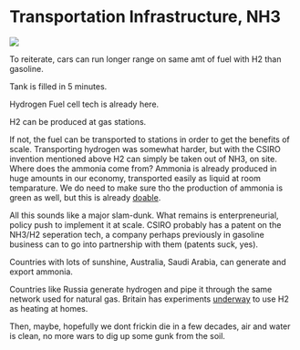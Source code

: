 # Transportation Infrastructure, NH3

[![](http://img.youtube.com/vi/TdNsPNsnQVo/0.jpg)](http://www.youtube.com/watch?v=TdNsPNsnQVo)

To reiterate, cars can run longer range on same amt of fuel with H2
than gasoline.

Tank is filled in 5 minutes.

Hydrogen Fuel cell tech is already here.

H2 can be produced at gas stations. 

If not, the fuel can be transported to stations in order to get the
benefits of scale. Transporting hydrogen was somewhat harder, but with
the CSIRO invention mentioned above H2 can simply be taken out of NH3,
on site. Where does the ammonia come from? Ammonia is already produced
in huge amounts in our economy, transported easily as liquid at room
temparature. We do need to make sure tho the production of ammonia is
green as well, but this is already [doable](../../2018/10/fracked-up.html).

All this sounds like a major slam-dunk. What remains is
enterpreneurial, policy push to implement it at scale. CSIRO probably
has a patent on the NH3/H2 seperation tech, a company perhaps
previously in gasoline business can to go into partnership with them
(patents suck, yes).

Countries with lots of sunshine, Australia, Saudi Arabia, can generate
and export ammonia.

Countries like Russia generate hydrogen and pipe it through the same
network used for natural gas. Britain has experiments
[underway](https://www.northerngasnetworks.co.uk/2018/11/29/hydrogen-to-heat-homes-14-9m-for-uks-first-trials-on-public-gas-network/)
to use H2 as heating at homes.

Then, maybe, hopefully we dont frickin die in a few decades, air and
water is clean, no more wars to dig up some gunk from the soil.
